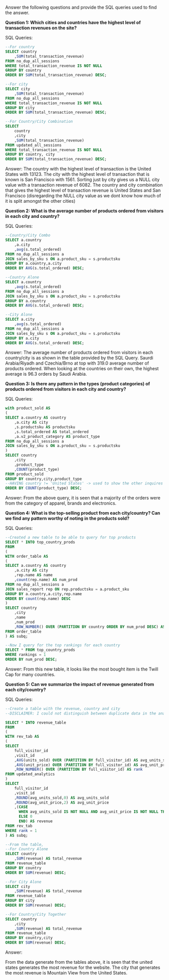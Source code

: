 Answer the following questions and provide the SQL queries used to find the answer.

    
**Question 1: Which cities and countries have the highest level of transaction revenues on the site?**


SQL Queries:
```sql
--For country
SELECT country
	,SUM(total_transaction_revenue)
FROM no_dup_all_sessions
WHERE total_transaction_revenue IS NOT NULL 
GROUP BY country
ORDER BY SUM(total_transaction_revenue) DESC;

--For city
SELECT city
	,SUM(total_transaction_revenue)
FROM no_dup_all_sessions
WHERE total_transaction_revenue IS NOT NULL 
GROUP BY city
ORDER BY SUM(total_transaction_revenue) DESC;

--For Country/City Combination
SELECT 
	country
    ,city
	,SUM(total_transaction_revenue)
FROM updated_all_sessions
WHERE total_transaction_revenue IS NOT NULL 
GROUP BY country, city
ORDER BY SUM(total_transaction_revenue) DESC;
```

Answer:
The country with the highest level of transaction is the United States with 13123. 
The city with the highest level of transaction that is known is San Francisco with 1561. Sorting just by city gives us a NULL city value with a transaction revenue of 6082. The country and city combination that gives the highest level of transaction revenue is United States and San Francisco (disregarding the NULL city value as we dont know how much of it is split amongst the other cities)


**Question 2: What is the average number of products ordered from visitors in each city and country?**


SQL Queries:
```sql
--Country/City Combo
SELECT a.country
	,a.city
	,avg(s.total_ordered) 
FROM no_dup_all_sessions a
JOIN sales_by_sku s ON a.product_sku = s.productsku
GROUP BY a.country,a.city
ORDER BY AVG(s.total_ordered) DESC;

--Country Alone
SELECT a.country
	,avg(s.total_ordered) 
FROM no_dup_all_sessions a
JOIN sales_by_sku s ON a.product_sku = s.productsku
GROUP BY a.country
ORDER BY AVG(s.total_ordered) DESC;

--City Alone 
SELECT a.city
	,avg(s.total_ordered) 
FROM no_dup_all_sessions a
JOIN sales_by_sku s ON a.product_sku = s.productsku
GROUP BY a.city
ORDER BY AVG(s.total_ordered) DESC;
```

Answer:
The average number of products ordered from visitors in each country/city is as shown in the table provided by the SQL Query. Saurdi Arabia/Riyadh and Czechia/Brno at top with 319.0 average number of products ordered. When looking at the countries on their own, the highest average is 96.3 orders by Saudi Arabia. 


**Question 3: Is there any pattern in the types (product categories) of products ordered from visitors in each city and country?**


SQL Queries:
```sql
with product_sold AS 
(
SELECT a.country AS country
	,a.city AS city
	,s.productsku AS productsku
	,s.total_ordered AS total_ordered
	,a.v2_product_category AS product_type
FROM no_dup_all_sessions a
JOIN sales_by_sku s ON a.product_sku = s.productsku
)
SELECT country
	,city
	,product_type
	,COUNT(product_type)
FROM product_sold
GROUP BY country,city,product_type 
--HAVING country != 'United States' -> used to show the other inquires as US dominated the query.
ORDER BY COUNT(product_type) DESC;
```


Answer:
From the above query, it is seen that a majority of the orders were from the category of apparel, brands and electronics. 




**Question 4: What is the top-selling product from each city/country? Can we find any pattern worthy of noting in the products sold?**


SQL Queries:

```sql
--Created a new table to be able to query for top products
SELECT * INTO top_country_prods
FROM 
(
WITH order_table AS
(
SELECT a.country AS country
	,a.city AS city
	,rep.name AS name
	,count(rep.name) AS num_prod
FROM no_dup_all_sessions a
JOIN sales_report rep ON rep.productsku = a.product_sku
GROUP BY a.country,a.city,rep.name
ORDER BY count(rep.name) DESC
)
SELECT country
	,city
	,name
	,num_prod
	,ROW_NUMBER() OVER (PARTITION BY country ORDER BY num_prod DESC) AS rankings
FROM order_table
) AS subq;

--Now I query for the top rankings for each country
SELECT * FROM top_country_prods
WHERE rankings = 1 
ORDER BY num_prod DESC;

```
Answer:
From this new table, it looks like the most bought item is the Twill Cap for many countries. 

**Question 5: Can we summarize the impact of revenue generated from each city/country?**

SQL Queries:
```sql
--Create a table with the revenue, country and city
--DISCLAIMER: I could not distinguish between duplicate data in the analytics table, so I used the full_visitor_id as my primary key and took the average of the products sold and price to calculate the revenue

SELECT * INTO revenue_table
FROM 
(
WITH rev_tab AS
(
SELECT 
	full_visitor_id
	,visit_id
	,AVG(units_sold) OVER (PARTITION BY full_visitor_id) AS avg_units_sold
	,AVG(unit_price) OVER (PARTITION BY full_visitor_id) AS avg_unit_price
	,ROW_NUMBER() OVER (PARTITION BY full_visitor_id) AS rank
FROM updated_analytics
)
SELECT 
	full_visitor_id
	,visit_id
	,ROUND(avg_units_sold,0) AS avg_units_sold
	,ROUND(avg_unit_price,2) AS avg_unit_price
	,(CASE
	  WHEN avg_units_sold IS NOT NULL AND avg_unit_price IS NOT NULL THEN ROUND(avg_units_sold * avg_unit_price,2) 
	  ELSE 0
	  END) AS revenue
FROM rev_tab 
WHERE rank = 1
) AS subq;

--From the table, 
--For Country Alone
SELECT country
	,SUM(revenue) AS total_revenue
FROM revenue_table 
GROUP BY country
ORDER BY SUM(revenue) DESC;

--For City Alone
SELECT city
	,SUM(revenue) AS total_revenue
FROM revenue_table 
GROUP BY city
ORDER BY SUM(revenue) DESC;

--For Country/City Together
SELECT country
	,city
	,SUM(revenue) AS total_revenue
FROM revenue_table 
GROUP BY country,city
ORDER BY SUM(revenue) DESC;
```


Answer:

From the data generate from the tables above, it is seen that the united states generates the most revenue for the website. The city that generates the most revenue is Mountain View from the United States. 





